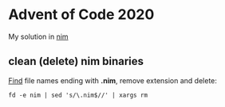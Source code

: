 # Advent of Code 2020

My solution in [nim](https://nim-lang.org/)

## clean (delete) nim binaries

[Find](https://github.com/sharkdp/fd) file names ending with __.nim__, remove extension and delete:

`fd -e nim | sed 's/\.nim$//' | xargs rm`
